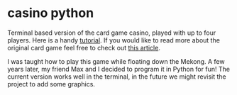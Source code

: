 # casino python

Terminal based version of the card game casino, played with up to four players. Here is a handy [tutorial](https://www.youtube.com/watch?v=WrdSVHMYocc). If you would like to read more about the original card game feel free to check out [this article](https://www.britannica.com/topic/casino-card-game).

I was taught how to play this game while floating down the Mekong. A few years later, my friend Max and I decided to program it in Python for fun! The current version works well in the terminal, in the future we might revisit the project to add some graphics.



